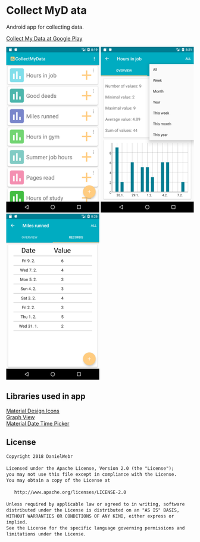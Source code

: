 # Collect MyD ata
Android app for collecting data.

<a href="https://play.google.com/store/apps/details?id=com.webrdaniel.collectmydata">Collect My Data at Google Play<a/><br>

<img src="https://github.com/DanielWebr/CollectMyData/blob/master/screenshots/Screenshot2.png" width="250" margin="8dp" /> <img src="https://github.com/DanielWebr/CollectMyData/blob/master/screenshots/Screenshot3.png" width="250" /> <img src="https://github.com/DanielWebr/CollectMyData/blob/master/screenshots/Screenshot4.png" width="250" />

## Libraries used in app
<a href="https://materialdesignicons.com/">Material Design Icons<a/><br>
<a href="http://www.android-graphview.org/">Graph View<a/><br>
<a href="https://github.com/wdullaer/MaterialDateTimePicker">Material Date Time Picker<a/><br>

## License

    Copyright 2018 DanielWebr

    Licensed under the Apache License, Version 2.0 (the "License");
    you may not use this file except in compliance with the License.
    You may obtain a copy of the License at

       http://www.apache.org/licenses/LICENSE-2.0

    Unless required by applicable law or agreed to in writing, software
    distributed under the License is distributed on an "AS IS" BASIS,
    WITHOUT WARRANTIES OR CONDITIONS OF ANY KIND, either express or implied.
    See the License for the specific language governing permissions and
    limitations under the License.
